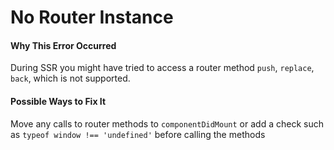 # No Router Instance

#### Why This Error Occurred

During SSR you might have tried to access a router method `push`, `replace`, `back`, which is not supported.

#### Possible Ways to Fix It

Move any calls to router methods to `componentDidMount` or add a check such as `typeof window !== 'undefined'` before calling the methods
